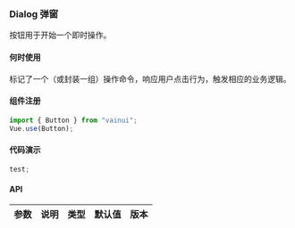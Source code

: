 ### Dialog 弹窗

按钮用于开始一个即时操作。

#### 何时使用

标记了一个（或封装一组）操作命令，响应用户点击行为，触发相应的业务逻辑。

#### 组件注册

```js
import { Button } from "vainui";
Vue.use(Button);
```

#### 代码演示

```js
test;
```

#### API

| 参数     | 说明         | 类型    | 默认值  | 版本 |
| -------- | ------------ | ------- | ------- | ---- |
